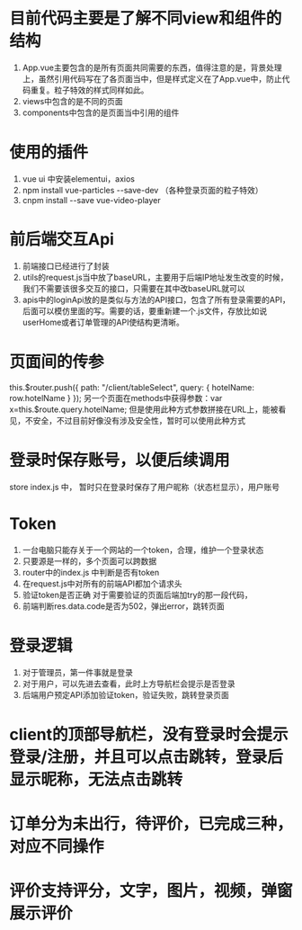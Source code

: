 # 目前代码主要是了解不同view和组件的结构
1. App.vue主要包含的是所有页面共同需要的东西，值得注意的是，背景处理上，虽然引用代码写在了各页面当中，但是样式定义在了App.vue中，防止代码重复。粒子特效的样式同样如此。
2. views中包含的是不同的页面
3. components中包含的是页面当中引用的组件

# 使用的插件
1. vue ui 中安装elementui，axios
2. npm install vue-particles --save-dev （各种登录页面的粒子特效）
3. cnpm install --save vue-video-player

# 前后端交互Api
1. 前端接口已经进行了封装
2. utils的request.js当中放了baseURL，主要用于后端IP地址发生改变的时候，我们不需要该很多交互的接口，只需要在其中改baseURL就可以
3. apis中的loginApi放的是类似与方法的API接口，包含了所有登录需要的API，后面可以模仿里面的写。需要的话，要重新建一个.js文件，存放比如说userHome或者订单管理的API使结构更清晰。


# 页面间的传参
this.$router.push({ path: "/client/tableSelect", query: { hotelName: row.hotelName } });
另一个页面在methods中获得参数：var x=this.$route.query.hotelName;
但是使用此种方式参数拼接在URL上，能被看见，不安全，不过目前好像没有涉及安全性，暂时可以使用此种方式

# 登录时保存账号，以便后续调用 
store index.js 中， 暂时只在登录时保存了用户昵称（状态栏显示），用户账号

# Token
1. 一台电脑只能存关于一个网站的一个token，合理，维护一个登录状态
2. 只要源是一样的，多个页面可以跨数据
3. router中的index.js 中判断是否有token
4. 在request.js中对所有的前端API都加个请求头
5. 验证token是否正确 对于需要验证的页面后端加try的那一段代码，
5. 前端判断res.data.code是否为502，弹出error，跳转页面

# 登录逻辑
1. 对于管理员，第一件事就是登录
2. 对于用户，可以先进去查看，此时上方导航栏会提示是否登录
3. 后端用户预定API添加验证token，验证失败，跳转登录页面

# client的顶部导航栏，没有登录时会提示登录/注册，并且可以点击跳转，登录后显示昵称，无法点击跳转
# 订单分为未出行，待评价，已完成三种，对应不同操作
# 评价支持评分，文字，图片，视频，弹窗展示评价

